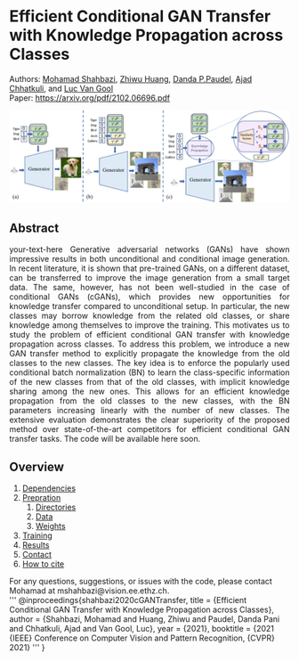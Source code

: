 # Efficient Conditional GAN Transfer with Knowledge Propagation across Classes
Authors: [Mohamad Shahbazi](https://people.ee.ethz.ch/~mshahbazi/), [Zhiwu Huang](https://zhiwu-huang.github.io/), [Danda P.Paudel](https://people.ee.ethz.ch/~paudeld/), [Ajad Chhatkuli](https://scholar.google.ch/citations?hl=en&user=3BHMHU4AAAAJ), and [Luc Van Gool](https://scholar.google.ch/citations?hl=en&user=TwMib_QAAAAJ)
<br> Paper: https://arxiv.org/pdf/2102.06696.pdf

![alt text](images/concept.png)


## Abstract
<p style="text-align: justify"> your-text-here 
Generative adversarial networks (GANs) have shown impressive results in both unconditional and conditional image generation. In recent literature, it is shown that pre-trained GANs, on a different dataset, can be transferred to improve the image generation from a small target data. The same, however, has not been well-studied in the case of conditional GANs (cGANs), which provides new opportunities for knowledge transfer compared to unconditional setup. In particular, the new classes may borrow knowledge from the related old classes, or share knowledge among themselves to improve the training. This motivates us to study the problem of efficient conditional GAN transfer with knowledge propagation across classes. To address this problem, we introduce a new GAN transfer method to explicitly propagate the knowledge from the old classes to the new classes. The key idea is to enforce the popularly used conditional batch normalization (BN) to learn the class-specific information of the new classes from that of the old classes, with implicit knowledge sharing among the new ones. This allows for an efficient knowledge propagation from the old classes to the new classes, with the BN parameters increasing linearly with the number of new classes. The extensive evaluation demonstrates the clear superiority of the proposed method over state-of-the-art competitors for efficient conditional GAN transfer tasks. 
The code will be available here soon.
</p>

## Overview
<ol>
  <li><a href="#dep">Dependencies</a></li>
  <li><a href="#prep">Prepration</a>
    <ol>
      <li><a href="#dir">Directories</a></li>
      <li><a href="#data">Data</a></li>
      <li><a href="#weight">Weights</a></li>
    </ol>
  </li>
  <li><a href="#train">Training</a></li>
  <li><a href="#res">Results</a></li>
  <li><a href="#contact">Contact</a></li>
  <li><a href="#cite">How to cite</a></li>
</ol>

<div id="dep">
</div>

<div id="prep">
</div>

<div id="train">
</div>

<div id="res">
</div>

<div id="contact">
  For any questions, suggestions, or issues with the code, please contact Mohamad at <a>mshahbazi@vision.ee.ethz.ch</a>.
</div>

<div id="cite">
  '''
  @inproceedings{shahbazi2020cGANTransfer,
      title = {Efficient Conditional GAN Transfer with Knowledge Propagation across Classes},
      author    = {Shahbazi, Mohamad and
                   Huang, Zhiwu and
                   Paudel, Danda Pani and
                   Chhatkuli, Ajad and
                   Van Gool, Luc},
      year = {2021},
      booktitle = {2021 {IEEE} Conference on Computer Vision and Pattern Recognition, {CVPR} 2021}
  '''
}
</div>






